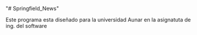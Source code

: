 "# Springfield_News" 

Este programa esta diseñado para la universidad Aunar en la asignatuta de ing. del software
